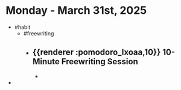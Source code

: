 # Monday - March 31st, 2025
- #habit
	- #freewriting
		- ## {{renderer :pomodoro_lxoaa,10}} 10-Minute Freewriting Session
			-
-